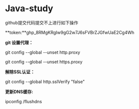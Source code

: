 # Java-study
github提交代码提交不上进行如下操作

**token:**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

**git 设置代理：**

git config --global --unset http.proxy

git config --global --unset https.proxy

**解除SSL认证：**

git config --global http.sslVerify "false"

**更新DNS缓存:**

ipconfig  /flushdns

